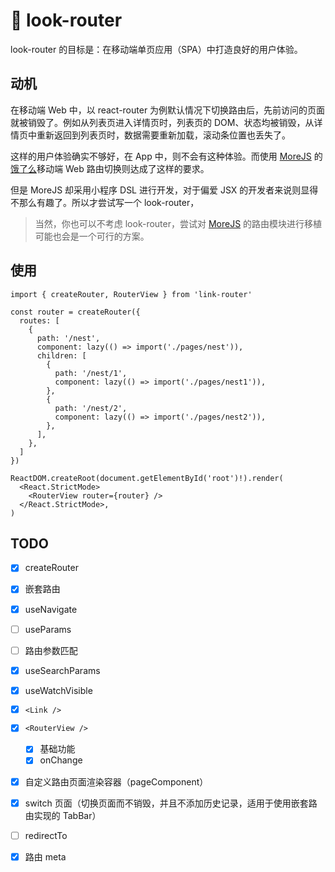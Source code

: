 # 🚧 look-router

look-router 的目标是：在移动端单页应用（SPA）中打造良好的用户体验。

## 动机

在移动端 Web 中，以 react-router 为例默认情况下切换路由后，先前访问的页面就被销毁了。例如从列表页进入详情页时，列表页的 DOM、状态均被销毁，从详情页中重新返回到列表页时，数据需要重新加载，滚动条位置也丢失了。

这样的用户体验确实不够好，在 App 中，则不会有这种体验。而使用 [MoreJS](https://mor.ele.me/) 的[饿了么](https://h5.ele.me/)移动端 Web 路由切换则达成了这样的要求。

但是 MoreJS 却采用小程序 DSL 进行开发，对于偏爱 JSX 的开发者来说则显得不那么有趣了。所以才尝试写一个 look-router，

> 当然，你也可以不考虑 look-router，尝试对 [MoreJS](https://mor.ele.me/) 的路由模块进行移植可能也会是一个可行的方案。

## 使用

```tsx
import { createRouter, RouterView } from 'link-router'

const router = createRouter({
  routes: [
    {
      path: '/nest',
      component: lazy(() => import('./pages/nest')),
      children: [
        {
          path: '/nest/1',
          component: lazy(() => import('./pages/nest1')),
        },
        {
          path: '/nest/2',
          component: lazy(() => import('./pages/nest2')),
        },
      ],
    },
  ]
})

ReactDOM.createRoot(document.getElementById('root')!).render(
  <React.StrictMode>
    <RouterView router={router} />
  </React.StrictMode>,
)
```



## TODO

- [x] createRouter
- [x] 嵌套路由
- [x] useNavigate
- [ ] useParams
- [ ] 路由参数匹配
- [x] useSearchParams
- [x] useWatchVisible
- [x] `<Link />`
- [x] `<RouterView />`

  - [x] 基础功能
  - [x] onChange
- [x] 自定义路由页面渲染容器（pageComponent）
- [x] switch 页面（切换页面而不销毁，并且不添加历史记录，适用于使用嵌套路由实现的 TabBar）
- [ ] redirectTo
- [x] 路由 meta

